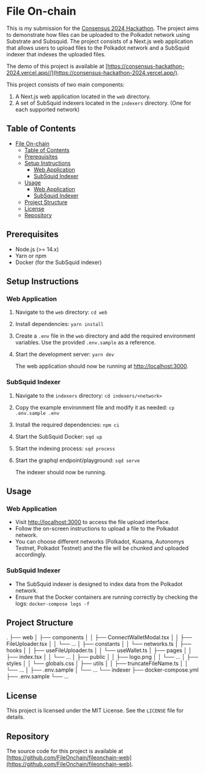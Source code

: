 # File On-chain

This is my submission for the [Consensus 2024 Hackathon](https://consensus2024.coindesk.com/hackathon/). The project aims to demonstrate how files can be uploaded to the Polkadot network using Substrate and Subsquid. The project consists of a Next.js web application that allows users to upload files to the Polkadot network and a SubSquid indexer that indexes the uploaded files.

The demo of this project is available at [https://consensus-hackathon-2024.vercel.app//](https://consensus-hackathon-2024.vercel.app/).

This project consists of two main components:

1. A Next.js web application located in the `web` directory.
2. A set of SubSquid indexers located in the `indexers` directory. (One for each supported network)

## Table of Contents

- [File On-chain](#file-on-chain)
  - [Table of Contents](#table-of-contents)
  - [Prerequisites](#prerequisites)
  - [Setup Instructions](#setup-instructions)
    - [Web Application](#web-application)
    - [SubSquid Indexer](#subsquid-indexer)
  - [Usage](#usage)
    - [Web Application](#web-application-1)
    - [SubSquid Indexer](#subsquid-indexer-1)
  - [Project Structure](#project-structure)
  - [License](#license)
  - [Repository](#repository)

## Prerequisites

- Node.js (>= 14.x)
- Yarn or npm
- Docker (for the SubSquid indexer)

## Setup Instructions

### Web Application

1. Navigate to the `web` directory:
   `cd web`

2. Install dependencies:
   `yarn install`

3. Create a `.env` file in the `web` directory and add the required environment variables. Use the provided `.env.sample` as a reference.

4. Start the development server:
   `yarn dev`

   The web application should now be running at [http://localhost:3000](http://localhost:3000).

### SubSquid Indexer

1. Navigate to the `indexers` directory:
   `cd indexers/<network>`

2. Copy the example environment file and modify it as needed:
   `cp .env.sample .env`

3. Install the required dependencies:
   `npm ci`

4. Start the SubSquid Docker:
   `sqd up`

5. Start the indexing process:
   `sqd process`

6. Start the graphql endpoint/playground:
   `sqd serve`

   The indexer should now be running.

## Usage

### Web Application

- Visit [http://localhost:3000](http://localhost:3000) to access the file upload interface.
- Follow the on-screen instructions to upload a file to the Polkadot network.
- You can choose different networks (Polkadot, Kusama, Autonomys Testnet, Polkadot Testnet) and the file will be chunked and uploaded accordingly.

### SubSquid Indexer

- The SubSquid indexer is designed to index data from the Polkadot network.
- Ensure that the Docker containers are running correctly by checking the logs:
  `docker-compose logs -f`

## Project Structure

.
├── web
│ ├── components
│ │ ├── ConnectWalletModal.tsx
│ │ ├── FileUploader.tsx
│ │ └── ...
│ ├── constants
│ │ └── networks.ts
│ ├── hooks
│ │ ├── useFileUploader.ts
│ │ └── useWallet.ts
│ ├── pages
│ │ ├── index.tsx
│ │ └── ...
│ ├── public
│ │ ├── logo.png
│ │ └── ...
│ ├── styles
│ │ └── globals.css
│ ├── utils
│ │ ├── truncateFileName.ts
│ │ └── ...
│ ├── .env.sample
│ └── ...
└── indexer
├── docker-compose.yml
├── .env.sample
└── ...

## License

This project is licensed under the MIT License. See the `LICENSE` file for details.

## Repository

The source code for this project is available at [https://github.com/FileOnchain/fileonchain-web](https://github.com/FileOnchain/fileonchain-web).

